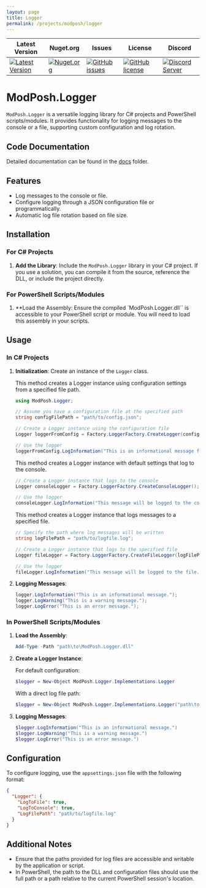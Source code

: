 ```yaml
---
layout: page
title: Logger
permalink: /projects/modposh/logger
---
```

| Latest Version | Nuget.org | Issues | License | Discord |
|-----------------|----------------|----------------|----------------|----------------|
| [![Latest Version](https://img.shields.io/github/v/tag/mod-posh/Logger)](https://github.com/mod-posh/Logger/tags) | [![Nuget.org](https://img.shields.io/nuget/dt/ModPosh.Logger)](https://www.nuget.org/packages/ModPosh.Logger) | [![GitHub issues](https://img.shields.io/github/issues/mod-posh/Logger)](https://github.com/mod-posh/Logger/issues) | [![GitHub license](https://img.shields.io/github/license/mod-posh/Logger)](https://github.com/mod-posh/Logger/blob/master/LICENSE) | [![Discord Server](https://assets-global.website-files.com/6257adef93867e50d84d30e2/636e0b5493894cf60b300587_full_logo_white_RGB.svg)](https://discord.com/channels/1044305359021555793/1044305781627035811) |
# ModPosh.Logger

`ModPosh.Logger` is a versatile logging library for C# projects and PowerShell scripts/modules. It provides functionality for logging messages to the console or a file, supporting custom configuration and log rotation.

## Code Documentation

Detailed documentation can be found in the [docs](docs/index.md) folder.

## Features

- Log messages to the console or file.
- Configure logging through a JSON configuration file or programmatically.
- Automatic log file rotation based on file size.

## Installation

### For C# Projects

1. **Add the Library**: Include the `ModPosh.Logger` library in your C# project. If you use a solution, you can compile it from the source, reference the DLL, or include the project directly.

### For PowerShell Scripts/Modules

1. **Load the Assembly: Ensure the compiled `ModPosh.Logger.dll`` is accessible to your PowerShell script or module. You will need to load this assembly in your scripts.

## Usage

### In C# Projects

1. **Initialization**: Create an instance of the `Logger` class.

   This method creates a Logger instance using configuration settings from a specified file path.

   ```csharp
   using ModPosh.Logger;

   // Assume you have a configuration file at the specified path
   string configFilePath = "path/to/config.json";

   // Create a Logger instance using the configuration file
   Logger loggerFromConfig = Factory.LoggerFactory.CreateLogger(configFilePath);

   // Use the logger
   loggerFromConfig.LogInformation("This is an informational message from the configured logger.");

   ```

   This method creates a Logger instance with default settings that log to the console.

   ```csharp
   // Create a Logger instance that logs to the console
   Logger consoleLogger = Factory.LoggerFactory.CreateConsoleLogger();

   // Use the logger
   consoleLogger.LogInformation("This message will be logged to the console.");
   ```

   This method creates a Logger instance that logs messages to a specified file.

   ```csharp
   // Specify the path where log messages will be written
   string logFilePath = "path/to/logfile.log";

   // Create a Logger instance that logs to the specified file
   Logger fileLogger = Factory.LoggerFactory.CreateFileLogger(logFilePath);

   // Use the logger
   fileLogger.LogInformation("This message will be logged to the file.");
   ```

2. **Logging Messages**:

   ```csharp
   logger.LogInformation("This is an informational message.");
   logger.LogWarning("This is a warning message.");
   logger.LogError("This is an error message.");
   ```

### In PowerShell Scripts/Modules

1. **Load the Assembly**:

   ```powershell
   Add-Type -Path "path\to\ModPosh.Logger.dll"
   ```

2. **Create a Logger Instance**:

   For default configuration:

   ```powershell
   $logger = New-Object ModPosh.Logger.Implementations.Logger
   ```

   With a direct log file path:

   ```powershell
   $logger = New-Object ModPosh.Logger.Implementations.Logger("path\to\logfile.log")
   ```

3. **Logging Messages**:

   ```powershell
   $logger.LogInformation("This is an informational message.")
   $logger.LogWarning("This is a warning message.")
   $logger.LogError("This is an error message.")
   ```

## Configuration

To configure logging, use the `appsettings.json` file with the following format:

```json
{
  "Logger": {
    "LogToFile": true,
    "LogToConsole": true,
    "LogFilePath": "path/to/logfile.log"
  }
}
```

## Additional Notes

- Ensure that the paths provided for log files are accessible and writable by the application or script.
- In PowerShell, the path to the DLL and configuration files should use the full path or a path relative to the current PowerShell session's location.
